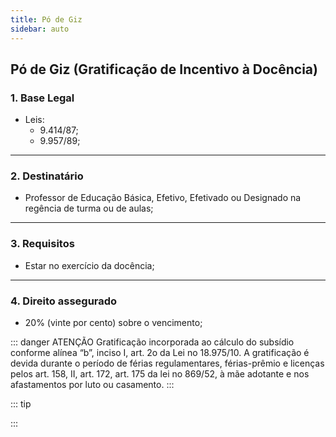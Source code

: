```yaml
---
title: Pó de Giz
sidebar: auto
---
```


## Pó de Giz (Gratificação de Incentivo à Docência)

### 1. Base Legal
+ Leis:
    - 9.414/87;
    - 9.957/89;
---

### 2. Destinatário
+ Professor de Educação Básica, Efetivo, Efetivado ou Designado na regência de turma ou de aulas;
---

### 3. Requisitos
+ Estar no exercício da docência;
---

### 4. Direito assegurado
+ 20% (vinte por cento) sobre o vencimento;


::: danger ATENÇÃO
Gratificação incorporada ao cálculo do subsídio conforme alínea “b”, inciso I, art. 2o da Lei no 18.975/10.
A gratificação é devida durante o período de férias regulamentares, férias-prêmio e licenças pelos art. 158, II, art. 172,
art. 175 da lei no 869/52, à mãe adotante e nos afastamentos por luto ou casamento.
:::

::: tip

:::
